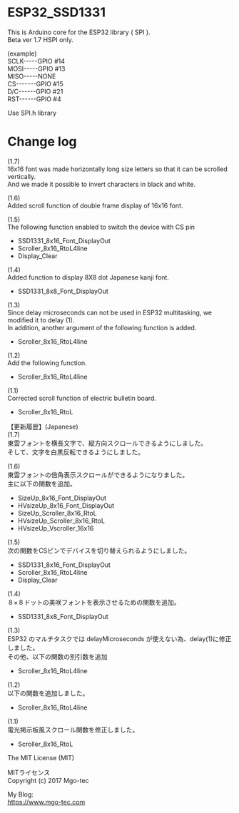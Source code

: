 # ESP32_SSD1331
This is Arduino core for the ESP32 library ( SPI ).  
Beta ver 1.7
HSPI only.  
  
(example)  
SCLK-----GPIO #14  
MOSI-----GPIO #13  
MISO-----NONE  
CS-------GPIO #15  
D/C------GPIO #21  
RST------GPIO #4  
  
Use SPI.h library  
  
# Change log
(1.7)  
16x16 font was made horizontally long size letters so that it can be scrolled vertically.  
And we made it possible to invert characters in black and white.  
  
(1.6)  
Added scroll function of double frame display of 16x16 font.  
  
(1.5)  
The following function enabled to switch the device with CS pin  
- SSD1331_8x16_Font_DisplayOut  
- Scroller_8x16_RtoL4line  
- Display_Clear  
  
(1.4)  
Added function to display 8X8 dot Japanese kanji font.  
- SSD1331_8x8_Font_DisplayOut
  
(1.3)  
Since delay microseconds can not be used in ESP32 multitasking, we modified it to delay (1).  
In addition, another argument of the following function is added.  
- Scroller_8x16_RtoL4line  
  
(1.2)  
Add the following function.  
- Scroller_8x16_RtoL4line  
  
(1.1)  
Corrected scroll function of electric bulletin board.  
- Scroller_8x16_RtoL  
  
【更新履歴】(Japanese)  
(1.7)  
東雲フォントを横長文字で、縦方向スクロールできるようにしました。  
そして、文字を白黒反転できるようにしました。  
  
(1.6)  
東雲フォントの倍角表示スクロールができるようになりました。  
主に以下の関数を追加。  
- SizeUp_8x16_Font_DisplayOut  
- HVsizeUp_8x16_Font_DisplayOut  
- SizeUp_Scroller_8x16_RtoL  
- HVsizeUp_Scroller_8x16_RtoL  
- HVsizeUp_Vscroller_16x16  
  
(1.5)  
次の関数をCSピンでデバイスを切り替えられるようにしました。  
- SSD1331_8x16_Font_DisplayOut  
- Scroller_8x16_RtoL4line  
- Display_Clear  
  
(1.4)  
８×８ドットの美咲フォントを表示させるための関数を追加。  
- SSD1331_8x8_Font_DisplayOut
  
(1.3)  
ESP32 のマルチタスクでは delayMicroseconds が使えない為、delay(1)に修正しました。  
その他、以下の関数の別引数を追加  
- Scroller_8x16_RtoL4line  
  
(1.2)  
以下の関数を追加しました。
- Scroller_8x16_RtoL4line  
  
(1.1)  
電光掲示板風スクロール関数を修正しました。  
- Scroller_8x16_RtoL  
  
  
The MIT License (MIT)  
  
MITライセンス  
Copyright (c) 2017 Mgo-tec  
  
My Blog:  
https://www.mgo-tec.com